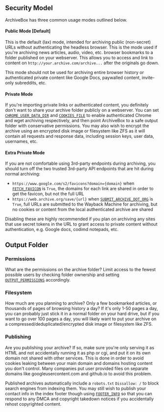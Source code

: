 ## Security Model

ArchiveBox has three common usage modes outlined below.

#### Public Mode [Default]

This is the default (lax) mode, intended for archiving public (non-secret) URLs without authenticating the headless browser.  This is the mode used if you're archiving news articles, audio, video, etc. browser bookmarks to a folder published on your webserver. This allows you to access and link to content on `http://your.archive.com/archive...` after the originals go down.

This mode should not be used for archiving entire browser history or authenticated private content like Google Docs, paywalled content, invite-only subreddits, etc.

#### Private Mode

If you're importing private links or authenticated content, you definitely don't want to share your archive folder publicly on a webserver.  You can set [`CHROME_USER_DATA_DIR`](https://github.com/pirate/ArchiveBox/wiki/Configuration#chrome_user_data_dir) and [`COOKIES_FILE`](https://github.com/pirate/ArchiveBox/wiki/Configuration#COOKIES_FILE) to enable authenticated Chrome and wget archiving respectively, and then point ArchiveBox to a safe output folder with conservative permissions.  You may also wish to encrypt the archive using an encrypted disk image or filesystem like ZFS as it will contain all requests and response data, including session keys, user data, usernames, etc.

#### Extra Private Mode

If you are not comfortable using 3rd-party endpoints during archiving, you should turn off the two trusted 3rd-party API endpoints that are hit during normal archiving:

 - `https://www.google.com/s2/favicons?domain={domain}` when [`FETCH_FAVICON`](https://github.com/pirate/ArchiveBox/wiki/Configuration#fetch_favicon) is `True`, the domains for each link are shared in order to get the favicon, but not the full URL
 - `https://web.archive.org/save/{url}` when [`SUBMIT_ARCHIVE_DOT_ORG`](https://github.com/pirate/ArchiveBox/wiki/Configuration#submit_archive_dot_org) is `True`, full URLs are submitted to the Wayback Machine for archiving, but no cookies or content from the local authenticated archive are shared

Disabling these are highly recommended if you plan on archiving any sites that use secret tokens in the URL to grant access to private content without authentication, e.g. Google docs, codimd notepads, etc.

## Output Folder

### Permissions

What are the permissions on the archive folder? Limit access to the fewest possible users by checking folder ownership and setting [`OUTPUT_PERMISSIONS`](https://github.com/pirate/ArchiveBox/wiki/Configuration#OUTPUT_PERMISSIONS) accordingly.

### Filesystem

How much are you planning to archive?  Only a few bookmarked articles, or thousands of pages of browsing history a day?  If it's only 1-50 pages a day, you can probably just stick it in a normal folder on your hard drive, but if you want to go over 100 pages a day, you will likely want to put your archive on a compressed/deduplicated/encrypted disk image or filesystem like ZFS.

### Publishing

Are you publishing your archive? If so, make sure you're only serving it as HTML and not accidentally running it as php or cgi, and put it on its own domain not shared with other services.  This is done in order to avoid cookies leaking between your main domain and domains hosting content you don't control.  Many companies put user provided files on separate domains like googleusercontent.com and github.io to avoid this problem.

Published archives automatically include a `robots.txt` `Dissallow: /` to block search engines from indexing them. You may still wish to publish your contact info in the index footer though using [`FOOTER_INFO`](https://github.com/pirate/ArchiveBox/wiki/Configuration#FOOTER_INFO) so that you can respond to any DMCA and copyright takedown notices if you accidentally rehost copyrighted content.